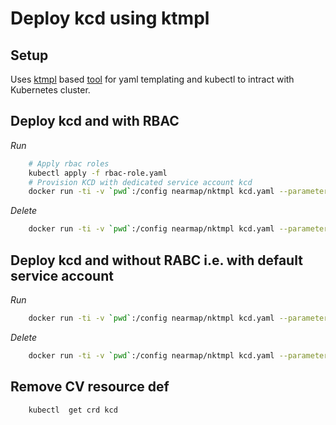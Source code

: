 # Deploy kcd using ktmpl

## Setup
Uses [ktmpl](https://github.com/jimmycuadra/ktmpl) based [tool](https://hub.docker.com/r/nearmap/nktmpl/) for yaml templating and kubectl to intract with Kubernetes cluster.



## Deploy kcd and with RBAC

*Run*

```sh
    # Apply rbac roles
    kubectl apply -f rbac-role.yaml
    # Provision KCD with dedicated service account kcd
    docker run -ti -v `pwd`:/config nearmap/nktmpl kcd.yaml --parameter VERSION <SHA>  --parameter SVC_ACCOUNT kcd | kubectl apply -f -
```

*Delete*
```sh
    docker run -ti -v `pwd`:/config nearmap/nktmpl kcd.yaml --parameter REGION ap-southeast-2  --parameter VERSION <SHA> --parameter SVC_ACCOUNT kcd |  kubectl delete -f -
```


## Deploy kcd and without RABC i.e. with default service account

*Run*

```sh
    docker run -ti -v `pwd`:/config nearmap/nktmpl kcd.yaml --parameter VERSION <SHA> |  kubectl apply -f -
```

*Delete*
```sh
    docker run -ti -v `pwd`:/config nearmap/nktmpl kcd.yaml --parameter REGION ap-southeast-2  --parameter VERSION <SHA> |  kubectl delete -f -
```


## Remove CV resource def
```sh
    kubectl  get crd kcd 
```

